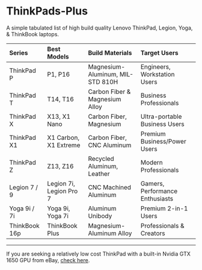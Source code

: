 # ThinkPads-Plus
A simple tabulated list of high build quality Lenovo ThinkPad, Legion, Yoga, & ThinkBook laptops.

| Series | Best Models | Build Materials | Target Users |
| :--- | :--- | :--- | :--- |
| ThinkPad P | P1, P16 | Magnesium-Aluminum, MIL-STD 810H | Engineers, Workstation Users |
| ThinkPad T | T14, T16 | Carbon Fiber & Magnesium Alloy | Business Professionals |
| ThinkPad X | X13, X1 Nano | Carbon Fiber, Magnesium | Ultra-portable Business Users |
| ThinkPad X1 | X1 Carbon, X1 Extreme | Carbon Fiber, CNC Aluminum | Premium Business/Power Users |
| ThinkPad Z | Z13, Z16 | Recycled Aluminum, Leather | Modern Professionals |
| Legion 7 / 9 | Legion 7i, Legion Pro 7 | CNC Machined Aluminum | Gamers, Performance Enthusiasts |
| Yoga 9i / 7i | Yoga 9i, Yoga 7i | Aluminum Unibody | Premium 2-in-1 Users |
| ThinkBook 16p | ThinkBook Plus | Magnesium-Aluminum Alloy | Professionals & Creators |

---
If you are seeking a relatively low cost ThinkPad with a built-in Nvidia GTX 1650 GPU from eBay, [check here](https://www.ebay.com/sch/i.html?_nkw=x1+extreme&_sacat=0&_from=R40&_trksid=p4550459.m570.l1313&_fsrp=1&_odkw=x1+extreme+gen+4&_dcat=177&_sop=15&GPU=NVIDIA%2520GeForce%2520GTX%25201650%2520Ti%2520Max%252DQ%7CNVIDIA%2520GeForce%2520RTX%25203050%7CNVIDIA%2520GeForce%2520RTX%25203050%2520Ti%7CNVIDIA%2520GeForce%2520RTX%25203080%2520Ti%7CNVIDIA%2520GeForce%2520GTX%25201650%2520Max%252DQ%7CNVIDIA%2520GeForce%2520GTX%25201650%2520Ti%7CNVIDIA%2520GeForce%2520GTX%25201650).
